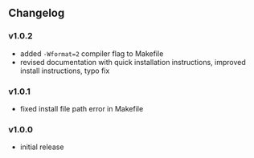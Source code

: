## Changelog

### v1.0.2

- added `-Wformat=2` compiler flag to Makefile
- revised documentation with quick installation instructions, improved install instructions, typo fix

### v1.0.1

- fixed install file path error in Makefile

### v1.0.0

- initial release